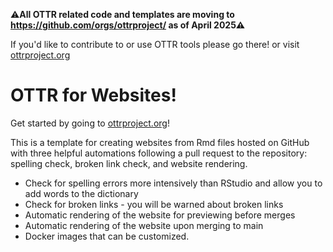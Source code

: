 ⚠️**All OTTR related code and templates are moving to https://github.com/orgs/ottrproject/ as of April 2025⚠️**

If you'd like to contribute to or use OTTR tools please go there! or visit [ottrproject.org](https://www.ottrproject.org/)

# OTTR for Websites!

Get started by going to [ottrproject.org](https://www.ottrproject.org/getting_started.html)! 

This is a template for creating websites from Rmd files hosted on GitHub with three helpful automations following a pull request to the repository: spelling check, broken link check, and website rendering.

- Check for spelling errors more intensively than RStudio and allow you to add words to the dictionary
- Check for broken links - you will be warned about broken links
- Automatic rendering of the website for previewing before merges
- Automatic rendering of the website upon merging to main
- Docker images that can be customized.

